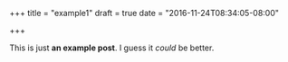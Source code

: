 +++
title = "example1"
draft = true
date = "2016-11-24T08:34:05-08:00"

+++

This is just **an example post**. I guess it *could* be better.
